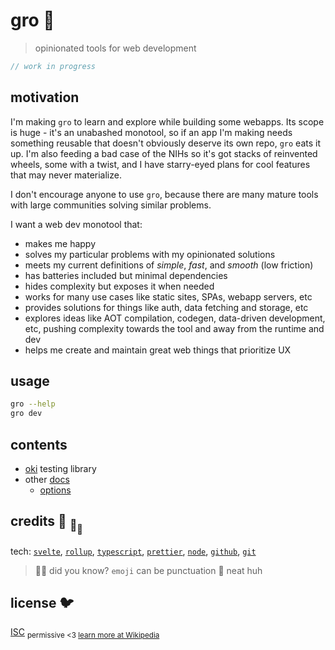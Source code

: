 # gro :chestnut:

> opinionated tools for web development

```ts
// work in progress
```

## motivation

I'm making `gro` to learn and explore while building some webapps.
Its scope is huge - it's an unabashed monotool,
so if an app I'm making needs something reusable
that doesn't obviously deserve its own repo,
`gro` eats it up.
I'm also feeding a bad case of the NIHs
so it's got stacks of reinvented wheels, some with a twist,
and I have starry-eyed plans for cool features that may never materialize.

I don't encourage anyone to use `gro`, because there are
many mature tools with large communities solving similar problems.

I want a web dev monotool that:

- makes me happy
- solves my particular problems with my opinionated solutions
- meets my current definitions of _simple_, _fast_, and _smooth_ (low friction)
- has batteries included but minimal dependencies
- hides complexity but exposes it when needed
- works for many use cases like static sites, SPAs, webapp servers, etc
- provides solutions for things like auth, data fetching and storage, etc
- explores ideas like AOT compilation, codegen, data-driven development, etc,
  pushing complexity towards the tool and away from the runtime and dev
- helps me create and maintain great web things that prioritize UX

## usage

```bash
gro --help
gro dev
```

## contents

- [oki](src/oki/README.md) testing library
- other [docs](src/docs)
  - [options](src/docs/options.md)

## credits :turtle: <sub>:turtle:</sub><sub><sub>:turtle:</sub></sub>

tech:
[`svelte`](https://github.com/sveltejs/svelte),
[`rollup`](https://github.com/rollup/rollup),
[`typescript`](https://github.com/microsoft/TypeScript),
[`prettier`](https://github.com/prettier/prettier),
[`node`](https://nodejs.org),
[`github`](https://github.com),
[`git`](https://git-scm.com/)

> :rainbow::sparkles: did you know? `emoji` can be punctuation :snail: neat huh

## license :bird:

[ISC](license)
<sub>permissive <3 [learn more at Wikipedia](https://en.wikipedia.org/wiki/ISC_license)</sub>
